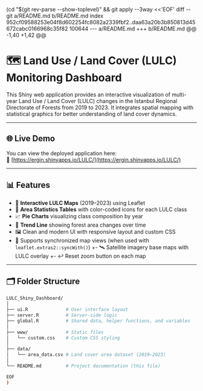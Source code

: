  (cd "$(git rev-parse --show-toplevel)" && git apply --3way <<'EOF' 
diff --git a/README.md b/README.md
index 952cf09588253e04f8d602254fc8082a2339fbf2..daa63a20b3b850813d45672cabc0166968c35f82 100644
--- a/README.md
+++ b/README.md
@@ -1,40 +1,42 @@
 # 🗺️ Land Use / Land Cover (LULC) Monitoring Dashboard
 
 This Shiny web application provides an interactive visualization of multi-year Land Use / Land Cover (LULC) changes in the Istanbul Regional Directorate of Forests from 2019 to 2023. It integrates spatial mapping with statistical graphics for better understanding of land cover dynamics.
 
 ---
 
 ## 🌐 Live Demo
 
 You can view the deployed application here:  
 🔗 [https://ergin.shinyapps.io/LULC/](https://ergin.shinyapps.io/LULC/)
 
 ---
 
 ## 📊 Features
 
 - 📍 **Interactive LULC Maps** (2019–2023) using Leaflet
 - 🧾 **Area Statistics Tables** with color-coded icons for each LULC class
 - 📈 **Pie Charts** visualizing class composition by year
 - 🌲 **Trend Line** showing forest area changes over time
 - 🖼️ Clean and modern UI with responsive layout and custom CSS
 - 🔁 Supports synchronized map views (when used with `leaflet.extras2::syncWith()`)
+- 🛰️ Satellite imagery base maps with LULC overlay
+- ↩️ Reset zoom button on each map
 
 ---
 
 ## 🗂️ Folder Structure
 
 ```bash
 LULC_Shiny_Dashboard/
 │
 ├── ui.R              # User interface layout
 ├── server.R          # Server-side logic
 ├── global.R          # Shared data, helper functions, and variables
 │
 ├── www/              # Static files
 │   └── custom.css    # Custom CSS styling
 │
 ├── data/
 │   └── area_data.csv # Land cover area dataset (2019–2023)
 │
 └── README.md         # Project documentation (this file)
 
EOF
)
